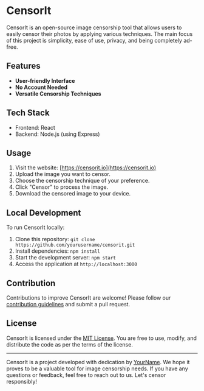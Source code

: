 # CensorIt

CensorIt is an open-source image censorship tool that allows users to easily censor their photos by applying various techniques. The main focus of this project is simplicity, ease of use, privacy, and being completely ad-free.

## Features

- **User-friendly Interface**
- **No Account Needed**
- **Versatile Censorship Techniques**

## Tech Stack

- Frontend: React
- Backend: Node.js (using Express)

## Usage

1. Visit the website: [https://censorit.io](https://censorit.io)
2. Upload the image you want to censor.
3. Choose the censorship technique of your preference.
4. Click "Censor" to process the image.
5. Download the censored image to your device.

## Local Development

To run CensorIt locally:

1. Clone this repository: `git clone https://github.com/yourusername/censorit.git`
2. Install dependencies: `npm install`
3. Start the development server: `npm start`
4. Access the application at `http://localhost:3000`

## Contribution

Contributions to improve CensorIt are welcome! Please follow our [contribution guidelines](CONTRIBUTING.md) and submit a pull request.

## License

CensorIt is licensed under the [MIT License](LICENSE.md). You are free to use, modify, and distribute the code as per the terms of the license.

---

CensorIt is a project developed with dedication by [YourName](https://github.com/yourusername). We hope it proves to be a valuable tool for image censorship needs. If you have any questions or feedback, feel free to reach out to us. Let's censor responsibly!
